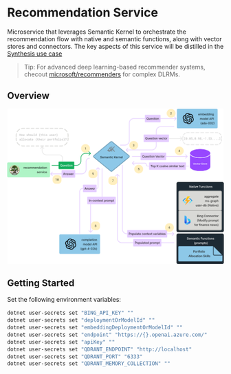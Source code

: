 # Recommendation Service

Microservice that leverages Semantic Kernel to orchestrate the recommendation flow with native and semantic functions,
along with vector stores and connectors. The key aspects of this service will be distilled in
the [Synthesis use case](https://iappwksp.com/wksp/05-use-cases/synthesis/)

> Tip: For advanced deep learning-based recommender systems,
> checout [microsoft/recommenders](https://github.com/microsoft/recommenders#algorithms) for complex DLRMs.

## Overview

![Recommendation Service](../../../assets/images/sk-memory-orchestration.png)

## Getting Started

Set the following environment variables:

```bash
dotnet user-secrets set "BING_API_KEY" ""
dotnet user-secrets set "deploymentOrModelId" ""
dotnet user-secrets set "embeddingDeploymentOrModelId" ""
dotnet user-secrets set "endpoint" "https://{}.openai.azure.com/"
dotnet user-secrets set "apiKey" ""
dotnet user-secrets set "QDRANT_ENDPOINT" "http://localhost"
dotnet user-secrets set "QDRANT_PORT" "6333"
dotnet user-secrets set "QDRANT_MEMORY_COLLECTION" ""

```
